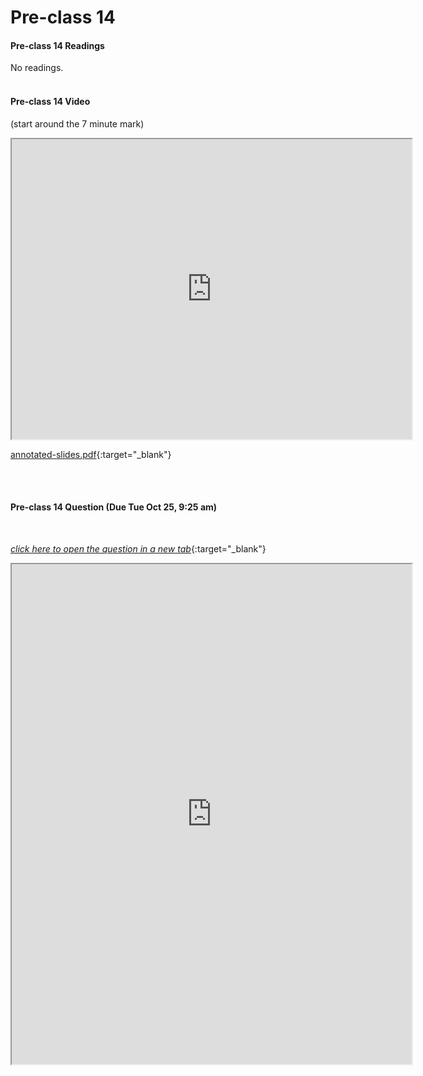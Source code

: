 # Pre-class 14

#### Pre-class 14 Readings

No readings.
<br>
<br>

#### Pre-class 14 Video

(start around the 7 minute mark)

<iframe src="https://drive.google.com/file/d/1IuowuE30awwvpPkuVH-NL_DvylY7cY6c/preview?t=7m00s" width="640" height="480" frameborder="20" marginheight="0" marginwidth="0">Loading…
</iframe>


[annotated-slides.pdf](https://drive.google.com/file/d/17bhYfEHBG5v500eD0W9iIKH1I1EUtzvm/view?usp=sharing){:target="_blank"}

<br>
<br>

#### Pre-class 14 Question (Due Tue Oct 25, 9:25 am)

<br>

[*click here to open the question in a new tab*](https://forms.gle/F52iQbSzPkjGKwWQ7){:target="_blank"}

<iframe src="https://docs.google.com/forms/d/e/1FAIpQLSe2ZDQmGPUbBCIlEGkvvE0qdyIs9VZkksAz_J_zBlGo30-bXg/viewform?embedded=true" width="640" height="800" frameborder="20" marginheight="0" marginwidth="0">Loading…</iframe>

